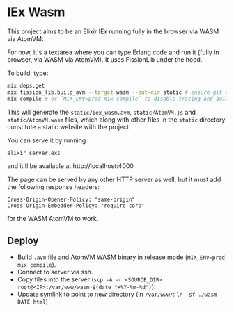 # IEx Wasm

This project aims to be an Elixir IEx running fully in the browser via WASM via AtomVM.

For now, it's a textarea where you can type Erlang code and run it (fully in browser, via WASM via AtomVM).
It uses FissionLib under the hood.

To build, type:

```sh
mix deps.get
mix fission_lib.build_avm --target wasm --out-dir static # ensure git can access your private SSH key if sourcing from private repository
mix compile # or `MIX_ENV=prod mix compile` to disable tracing and build in release
```

This will generate the `static/iex_wasm.avm`, `static/AtomVM.js` and `static/AtomVM.wasm` files,
which along with other files in the `static` directory constitute a static website with the project.

You can serve it by running

```sh
elixir server.exs
```

and it'll be available at http://localhost:4000

The page can be served by any other HTTP server as well, but it must add the following response headers:

```
Cross-Origin-Opener-Policy: "same-origin"
Cross-Origin-Embedder-Policy: "require-corp"
```

for the WASM AtomVM to work.

## Deploy

- Build `.avm` file and AtomVM WASM binary in release mode (`MIX_ENV=prod mix compile`).
- Connect to server via ssh.
- Copy files into the server (`scp -A -r <SOURCE_DIR> root@<IP>:/var/www/wasm-$(date "+%Y-%m-%d")`).
- Update symlink to point to new directory (in `/var/www/`: `ln -sf ./wasm-DATE html`)
